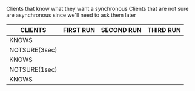 Clients that know what they want a synchronous
Clients that are not sure are asynchronous since we'll need to ask them later

| CLIENTS       | FIRST RUN | SECOND RUN | THIRD RUN |
| ------------- | --------- | ---------- | --------- |
| KNOWS         |           |            |           |
| NOTSURE(3sec) |           |            |           |
| KNOWS         |           |            |           |
| NOTSURE(1sec) |           |            |           |
| KNOWS         |           |            |           |

